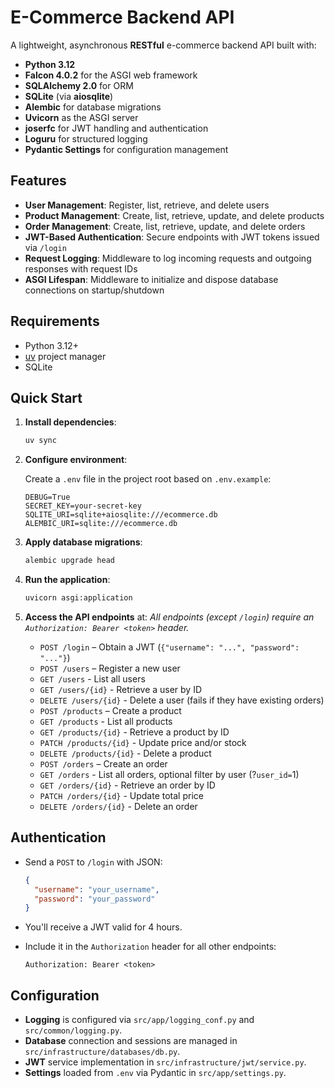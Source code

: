 # E-Commerce Backend API

A lightweight, asynchronous **RESTful** e-commerce backend API built with:

- **Python 3.12**
- **Falcon 4.0.2** for the ASGI web framework
- **SQLAlchemy 2.0** for ORM
- **SQLite** (via **aiosqlite**)
- **Alembic** for database migrations
- **Uvicorn** as the ASGI server
- **joserfc** for JWT handling and authentication
- **Loguru** for structured logging
- **Pydantic Settings** for configuration management

## Features

- **User Management**: Register, list, retrieve, and delete users
- **Product Management**: Create, list, retrieve, update, and delete products
- **Order Management**: Create, list, retrieve, update, and delete orders
- **JWT-Based Authentication**: Secure endpoints with JWT tokens issued via `/login`
- **Request Logging**: Middleware to log incoming requests and outgoing responses with request IDs
- **ASGI Lifespan**: Middleware to initialize and dispose database connections on startup/shutdown

## Requirements

- Python 3.12+
- [uv](https://github.com/astral-sh/uv) project manager
- SQLite

## Quick Start

1. **Install dependencies**:

   ```bash
   uv sync
   ```

2. **Configure environment**:

   Create a `.env` file in the project root based on `.env.example`:

   ```env
   DEBUG=True
   SECRET_KEY=your-secret-key
   SQLITE_URI=sqlite+aiosqlite:///ecommerce.db
   ALEMBIC_URI=sqlite:///ecommerce.db
   ```

3. **Apply database migrations**:

   ```bash
   alembic upgrade head
   ```

4. **Run the application**:

   ```bash
   uvicorn asgi:application
   ```

5. **Access the API endpoints** at:
   _All endpoints (except `/login`) require an `Authorization: Bearer <token>` header._

   - `POST /login` – Obtain a JWT (`{"username": "...", "password": "..."}`)
   - `POST /users` – Register a new user
   - `GET /users` - List all users
   - `GET /users/{id}` - Retrieve a user by ID
   - `DELETE /users/{id}` - Delete a user (fails if they have existing orders)
   - `POST /products` – Create a product
   - `GET /products` - List all products
   - `GET /products/{id}` - Retrieve a product by ID
   - `PATCH /products/{id}` - Update price and/or stock
   - `DELETE /products/{id}` - Delete a product
   - `POST /orders` – Create an order
   - `GET /orders` - List all orders, optional filter by user (?`user_id=`1)
   - `GET /orders/{id}` - Retrieve an order by ID
   - `PATCH /orders/{id}` - Update total price
   - `DELETE /orders/{id}` - Delete an order

## Authentication

- Send a `POST` to `/login` with JSON:

  ```json
  {
    "username": "your_username",
    "password": "your_password"
  }
  ```

- You'll receive a JWT valid for 4 hours.
- Include it in the `Authorization` header for all other endpoints:

  ```
  Authorization: Bearer <token>
  ```


## Configuration

- **Logging** is configured via `src/app/logging_conf.py` and `src/common/logging.py`.
- **Database** connection and sessions are managed in `src/infrastructure/databases/db.py`.
- **JWT** service implementation in `src/infrastructure/jwt/service.py`.
- **Settings** loaded from `.env` via Pydantic in `src/app/settings.py`.
